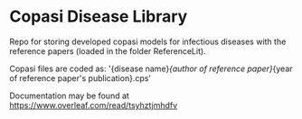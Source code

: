 # Copasi Disease Library
Repo for storing developed copasi models for infectious diseases with the reference papers (loaded in the folder ReferenceLit).

Copasi files are coded as: '{disease name}_{author of reference paper}_{year of reference paper's publication}.cps'
                                                                             
Documentation may be found at https://www.overleaf.com/read/tsyhztjmhdfv

